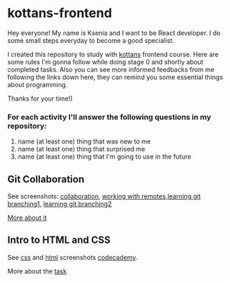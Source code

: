 # kottans-frontend

Hey everyone! My name is Ksenia and I want to be React developer. I do some small steps everyday to become a good specialist.

I created this repository to study with [kottans](https://github.com/kottans/frontend/blob/2022_UA/contents.md) frontend course. Here are some rules I'm gonna follow while doing stage 0 and shortly about completed tasks. Also you can see more informed feedbacks from me following the links down here, they can remind you some essential things about programming.

Thanks for your time!)

### For each activity I'll answer the following questions in my repository:

1. name (at least one) thing that was new to me
2. name (at least one) thing that surprised me
3. name (at least one) thing that I'm going to use in the future

## Git Collaboration

See screenshots: [collaboration](./task_git_collaboration/screenshots/collaboration.png), [working with remotes](./task_git_collaboration/screenshots/working-with-remotes.png),[learning git branching1](./task_git_collaboration/screenshots/learn-git-branching1.png), [learning git branching2](./task_git_collaboration/screenshots/learn-git-branching2.png)

[More about it](./task_git_collaboration/GitCollaboration.md)

## Intro to HTML and CSS

See [css](./task_html_css_intro/screenshots/css1.png) and [html](./task_html_css_intro/screenshots/html1.png) screenshots [codecademy](./task_html_css_intro/screenshots/codecademy.png).

More about the [task](./task_html_css_intro/intro%20to%20HTML%26CSS.md)
